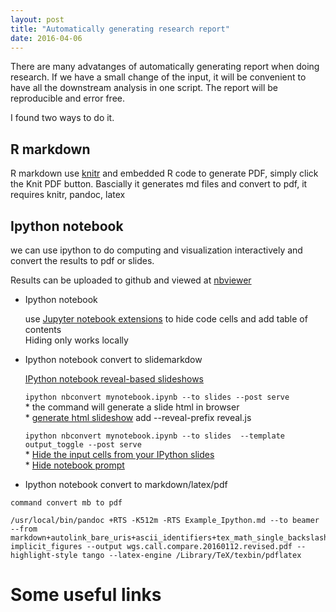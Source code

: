 ```yaml
---
layout: post
title: "Automatically generating research report"
date: 2016-04-06
---
```



There are many advatanges of automatically generating report when doing research. 
If we have a small change of the input, it will be convenient to have all the downstream analysis in one script.
The report will be reproducible and error free.

I found two ways to do it.

## R markdown 
R markdown use [knitr](http://yihui.name/knitr/) and embedded R code to generate PDF, simply click the Knit PDF button. 
Bascially it generates md files and convert to pdf, it requires knitr, pandoc, latex



## Ipython notebook

we can use ipython to do computing and visualization interactively and convert the results to pdf or slides.

Results can be uploaded to github and viewed at [nbviewer](http://nbviewer.jupyter.org/)

- Ipython notebook

   use [Jupyter notebook extensions](https://github.com/ipython-contrib/IPython-notebook-extensions) to hide code cells and add table of contents  
   Hiding only works locally

- Ipython notebook convert to slidemarkdow

   [IPython notebook reveal-based slideshows](http://www.slideviper.oquanta.info/tutorial/slideshow_tutorial_slides.html#/)  

   ```ipython nbconvert mynotebook.ipynb --to slides --post serve```     
      * the command will generate a slide html in browser  
      * [generate html slideshow](http://stackoverflow.com/questions/20441848/how-do-i-separate-slides-when-exporting-an-ipython-notebook-to-reveal-js)
      add --reveal-prefix reveal.js

   ```ipython nbconvert mynotebook.ipynb --to slides  --template output_toggle --post serve```  
      * [Hide the input cells from your IPython slides](http://www.damian.oquanta.info/posts/hide-the-input-cells-from-your-ipython-slides.html)  
      * [Hide notebook prompt](http://stackoverflow.com/questions/32358778/hide-ipython-notebook-prompt)  

- Ipython notebook convert to markdown/latex/pdf

``` 
command convert mb to pdf 

/usr/local/bin/pandoc +RTS -K512m -RTS Example_Ipython.md --to beamer --from markdown+autolink_bare_uris+ascii_identifiers+tex_math_single_backslash-implicit_figures --output wgs.call.compare.20160112.revised.pdf --highlight-style tango --latex-engine /Library/TeX/texbin/pdflatex

```

# Some useful links

